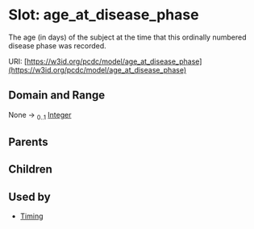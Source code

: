
# Slot: age_at_disease_phase


The age (in days) of the subject at the time that this ordinally numbered disease phase was recorded.

URI: [https://w3id.org/pcdc/model/age_at_disease_phase](https://w3id.org/pcdc/model/age_at_disease_phase)


## Domain and Range

None &#8594;  <sub>0..1</sub> [Integer](types/Integer.md)

## Parents


## Children


## Used by

 * [Timing](Timing.md)
